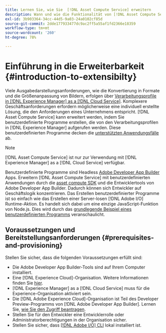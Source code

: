 ```yaml
---
title: Lernen Sie, wie Sie  [!DNL Asset Compute Service] erweitern
description: Wann und wie die Funktionalität von [!DNL Asset Compute Service] für die Verarbeitung benutzerdefinierter Assets erweitert wird.
exl-id: 3b903364-34cc-44d5-9a03-24a0102cf85d
source-git-commit: 2dde177933477dc9ac2ff5a55af1fd2366e18359
workflow-type: tm+mt
source-wordcount: '260'
ht-degree: 78%

---
```


# Einführung in die Erweiterbarkeit {#introduction-to-extensibilty}

Viele Ausgabedarstellungsanforderungen, wie die Konvertierung in Formate und die Größenanpassung von Bildern, erfolgen über [Verarbeitungsprofile in  [!DNL Experience Manager]  as a  [!DNL Cloud Service]](https://experienceleague.adobe.com/docs/experience-manager-cloud-service/assets/asset-microservices-overview.html?lang=de). Komplexere Geschäftsanforderungen erfordern möglicherweise eine individuell erstellte Lösung, die den Anforderungen eines Unternehmens entspricht. [!DNL Asset Compute Service] kann erweitert werden, indem Sie benutzerdefinierte Programme erstellen, die von den Verarbeitungsprofilen in [!DNL Experience Manager] aufgerufen werden. Diese benutzerdefinierten Programme decken die [unterstützten Anwendungsfälle](https://experienceleague.adobe.com/docs/experience-manager-cloud-service/assets/manage/asset-microservices-configure-and-use.html?lang=de) ab.

>[!NOTE]
>
>[!DNL Asset Compute Service] ist nur zur Verwendung mit [!DNL Experience Manager] as a [!DNL Cloud Service] verfügbar.

Benutzerdefinierte Programme sind Headless [Adobe Developer App Builder](https://github.com/AdobeDocs/app-builder) Apps. Erweitern [!DNL Asset Compute Service] mit benutzerdefinierten Anwendungen durch die [asset compute SDK](https://github.com/adobe/asset-compute-sdk) und die Entwicklertools von Adobe Developer App Builder. Dadurch können sich Entwickler auf Geschäftslogik konzentrieren. Das Erstellen benutzerdefinierter Programme ist so einfach wie das Erstellen einer Server-losen [!DNL Adobe I/O] Runtime-Aktion. Es handelt sich dabei um eine einzige JavaScript-Funktion von Node.js. Dies wird durch das [grundlegende Beispiel eines benutzerdefinierten Programms](https://github.com/adobe/asset-compute-example-workers/blob/master/projects/worker-basic/worker-basic.js) veranschaulicht.

## Voraussetzungen und Bereitstellungsanforderungen {#prerequisites-and-provisioning}

Stellen Sie sicher, dass die folgenden Voraussetzungen erfüllt sind:

* Die Adobe Developer App Builder-Tools sind auf Ihrem Computer installiert.
* Eine [!DNL Experience Cloud]-Organisation. Weitere Informationen finden Sie [hier](https://developer.adobe.com/app-builder/docs/getting_started/#acquire-access-and-credentials).
* [!DNL Experience Manager] as a [!DNL Cloud Service] muss für die Experience-Organisation aktiviert sein.
* Die [!DNL Adobe Experience Cloud]-Organisation ist Teil des Developer Preview-Programms von [!DNL Adobe Developer App Builder]. Lernen Sie, [wie Sie den Zugriff beantragen](https://developer.adobe.com/app-builder/docs/overview/getting_access).
* Stellen Sie für den Entwickler eine Entwicklerrolle oder Administratorberechtigungen in der Organisation sicher.
* Stellen Sie sicher, dass [[!DNL Adobe I/O] CLI](https://github.com/adobe/aio-cli) lokal installiert ist.

<!-- TBD for later:

* What all accesses and licenses are required?
* What all permissions are required to create, debug, and deploy custom applications?
* How do developers get access and provision the required apps?
* What is repository management?
* Anything on security and data transfer?
* What about handling personal or sensitive information?
* Custom application SLA is dependent on SLAs of various services it depends on.
* Document how the devs can get to know the KPIs of their custom applications. The KPIs are dependent on the performance at Adobe's side, amongst other things.
-->
